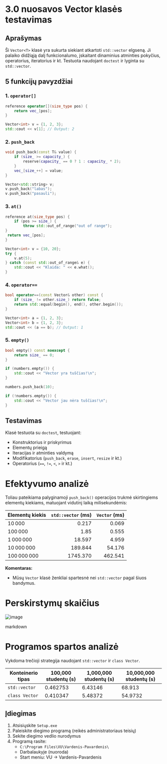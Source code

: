 # 3.0 nuosavos Vector klasės testavimas

## Aprašymas

Ši `Vector<T>` klasė yra sukurta siekiant atkartoti `std::vector` elgseną. Ji palaiko didžiąją dalį funkcionalumo, įskaitant dinaminius atminties pokyčius, operatorius, iteratorius ir kt. Testuota naudojant `doctest` ir lyginta su `std::vector`.

## 5 funkcijų pavyzdžiai

### 1. `operator[]`

```cpp
reference operator[](size_type pos) {
    return vec_[pos];
}
```

```cpp
Vector<int> v = {1, 2, 3};
std::cout << v[1]; // Output: 2
```

### 2. `push_back`

```cpp
void push_back(const T& value) {
    if (size_ >= capacity_) {
        reserve(capacity_ == 0 ? 1 : capacity_ * 2);
    }
    vec_[size_++] = value;
}
```

```cpp
Vector<std::string> v;
v.push_back("labas");
v.push_back("pasauli");
```

### 3. `at()`

```cpp
reference at(size_type pos) {
    if (pos >= size_) {
        throw std::out_of_range("out of range");
}
 return vec_[pos];
}
```

```cpp
Vector<int> v = {10, 20};
try {
    v.at(5);
} catch (const std::out_of_range& e) {
    std::cout << "Klaida: " << e.what();
}
```

### 4. `operator==`

```cpp
bool operator==(const Vector& other) const {
    if (size_ != other.size_) return false;
    return std::equal(begin(), end(), other.begin());
}
```

```cpp
Vector<int> a = {1, 2, 3};
Vector<int> b = {1, 2, 3};
std::cout << (a == b); // Output: 1
```

### 5. `empty()`

```cpp
bool empty() const noexcept {
    return size_ == 0;
}
```

```cpp
if (numbers.empty()) {
    std::cout << "Vector yra tuščias!\n";
}

numbers.push_back(10);

if (!numbers.empty()) {
    std::cout << "Vector jau nėra tuščias!\n";
}
```

## Testavimas

Klasė testuota su `doctest`, testuojant:
- Konstruktorius ir priskyrimus
- Elementų prieigą
- Iteracijas ir atminties valdymą
- Modifikatorius (`push_back`, `erase`, `insert`, `resize` ir kt.)
- Operatorius (`==`, `!=`, `<`, `>` ir kt.)

# Efektyvumo analizė

Toliau pateikiama palyginamoji `push_back()` operacijos trukmė skirtingiems elementų kiekiams, matuojant vidutinį laiką milisekundėmis:

| Elementų kiekis  | `std::vector` (ms) | `Vector` (ms) |
|------------------|--------------------:|--------------:|
| 10 000           | 0.217               | 0.069         |
| 100 000          | 1.85                | 0.555         |
| 1 000 000        | 18.597              | 4.959         |
| 10 000 000       | 189.844             | 54.176        |
| 100 000 000      | 1745.370            | 462.541       |

**Komentaras:**
- Mūsų `Vector` klasė ženkliai spartesnė nei `std::vector` pagal šiuos bandymus.

# Perskirstymų skaičius
![image](https://github.com/user-attachments/assets/a8943b62-a76b-49f7-9c0c-158b75fad368)

markdown
# Programos spartos analizė

Vykdoma trečioji strategija naudojant `std::vector` ir `class Vector`.

| Konteinerio tipas | 100,000 studentų (s) | 1,000,000 studentų (s) | 10,000,000 studentų (s) |
|-------------------|----------------------|------------------------|-------------------------|
| `std::vector`     | 0.462753             | 6.43146               | 68.913                 |
| `class Vector`    | 0.410347             | 5.48372               | 54.9732                |

## Įdiegimas
1. Atsisiųskite `Setup.exe`
2. Paleiskite diegimo programą (reikės administratoriaus teisių)
3. Sekite diegimo vedlio nurodymus
4. Programą rasite:
   - `C:\Program Files\VU\Vardenis-Pavardenis\`
   - Darbalaukyje (nuoroda)
   - Start meniu: VU → Vardenis-Pavardenis
